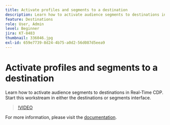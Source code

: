```yaml
---
title: Activate profiles and segments to a destination
description: Learn how to activate audience segments to destinations in Real-Time CDP.  Start this workstream in either the destinations or segments interface.
feature: Destinations
role: User, Admin
level: Beginner
jira: KT-8483
thumbnail: 336046.jpg
exl-id: 659e7739-8d24-4b75-a0d2-56d087d5eea9
---
```

# Activate profiles and segments to a destination

Learn how to activate audience segments to destinations in Real-Time CDP.  Start this workstream in either the destinations or segments interface.

>[!VIDEO](https://video.tv.adobe.com/v/336046/?quality=12&learn=on)

For  more information, please visit the [documentation](https://experienceleague.adobe.com/docs/experience-platform/destinations/ui/activate/activation-overview.html).
